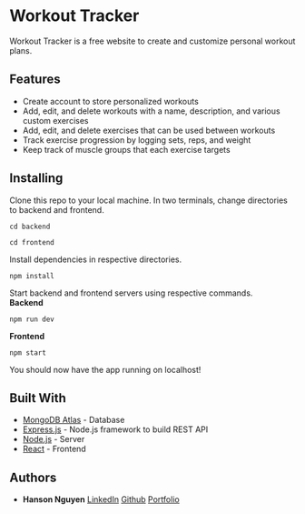 # Workout Tracker

Workout Tracker is a free website to create and customize personal workout plans.

## Features
* Create account to store personalized workouts
* Add, edit, and delete workouts with a name, description, and various custom exercises
* Add, edit, and delete exercises that can be used between workouts
* Track exercise progression by logging sets, reps, and weight
* Keep track of muscle groups that each exercise targets

## Installing

Clone this repo to your local machine. In two terminals, change directories to backend and frontend.
```
cd backend
```
```
cd frontend
```
Install dependencies in respective directories.
```
npm install
```
Start backend and frontend servers using respective commands.  
**Backend**
```
npm run dev
```
**Frontend**
```
npm start
```
You should now have the app running on localhost!

## Built With

* [MongoDB Atlas](https://www.mongodb.com/atlas/database) - Database
* [Express.js](https://expressjs.com/) - Node.js framework to build REST API
* [Node.js](https://nodejs.org/en/) - Server
* [React](https://reactjs.org/) - Frontend

## Authors

* **Hanson Nguyen**  [LinkedIn](https://www.linkedin.com/in/hansonnguyen/)  [Github](https://github.com/hansonguyen)  [Portfolio](https://hansonguyen.github.io/)